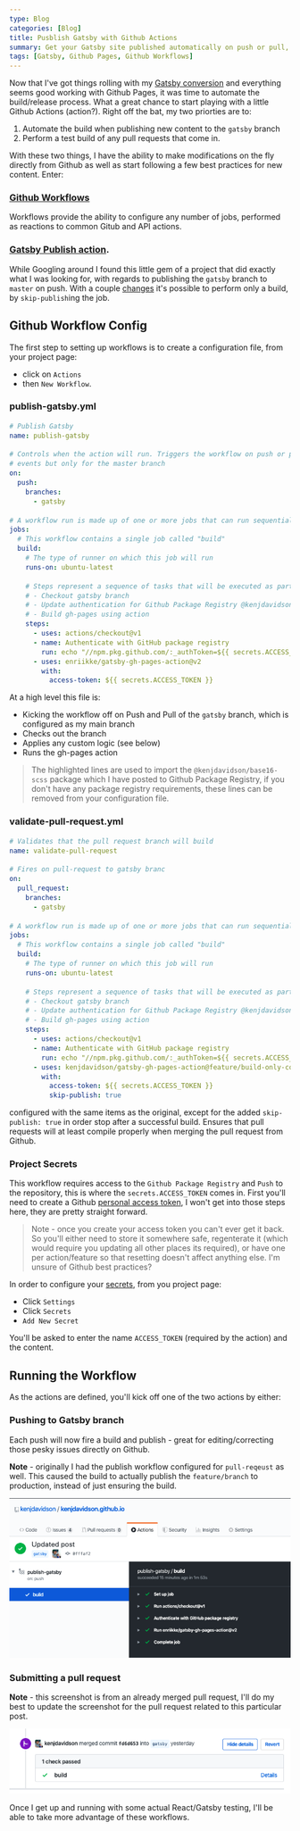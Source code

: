 ```yaml
---
type: Blog
categories: [Blog]
title: Pusblish Gatsby with Github Actions
summary: Get your Gatsby site published automatically on push or pull, without needing to be home
tags: [Gatsby, Github Pages, Github Workflows]
---
```


Now that I've got things rolling with my [Gatsby conversion](/writing/2020/03/01/here-comes-gatsby) and everything seems good working with Github Pages, it was time to automate the build/release process.  What a great chance to start playing with a little Github Actions (action?).   Right off the bat, my two priorties are to:

1. Automate the build when publishing new content to the `gatsby` branch
2. Perform a test build of any pull requests that come in.

With these two things, I have the ability to make modifications on the fly directly from Github as well as start following a few best practices for new content.  Enter:

### [Github Workflows](https://help.github.com/en/actions/configuring-and-managing-workflows/configuring-and-managing-workflow-files-and-runs) 

Workflows provide the ability to configure any number of jobs, performed as reactions to common Gitub and API actions.  

### [Gatsby Publish action](https://github.com/marketplace/actions/gatsby-publish).  

While Googling around I found this little gem of a project that did exactly what I was looking for, with regards to publishing the `gatsby` branch to `master` on push.   With a couple [changes](https://github.com/enriikke/gatsby-gh-pages-action/pull/16) it's possible to perform only a build, by `skip-publish`ing the job.

## Github Workflow Config

The first step to setting up workflows is to create a configuration file, from your project page:
- click on `Actions` 
- then `New Workflow`.  

### publish-gatsby.yml

```yml
# Publish Gatsby
name: publish-gatsby

# Controls when the action will run. Triggers the workflow on push or pull request 
# events but only for the master branch
on:
  push:
    branches:
      - gatsby

# A workflow run is made up of one or more jobs that can run sequentially or in parallel
jobs:
  # This workflow contains a single job called "build"
  build:
    # The type of runner on which this job will run
    runs-on: ubuntu-latest

    # Steps represent a sequence of tasks that will be executed as part of the job
    # - Checkout gatsby branch
    # - Update authentication for Github Package Registry @kenjdavidson/base16-scss
    # - Build gh-pages using action
    steps:
      - uses: actions/checkout@v1
      - name: Authenticate with GitHub package registry
        run: echo "//npm.pkg.github.com/:_authToken=${{ secrets.ACCESS_TOKEN }}" > ~/.npmrc
      - uses: enriikke/gatsby-gh-pages-action@v2
        with:
          access-token: ${{ secrets.ACCESS_TOKEN }}
```

At a high level this file is:
- Kicking the workflow off on Push and Pull of the `gatsby` branch, which is configured as my main branch
- Checks out the branch
- Applies any custom logic (see below)
- Runs the gh-pages action

> The highlighted lines are used to import the `@kenjdavidson/base16-scss` package which I have posted to Github Package Registry, if you don't have any package registry requirements, these lines can be removed from your configuration file.

### validate-pull-request.yml

```yml
# Validates that the pull request branch will build
name: validate-pull-request

# Fires on pull-request to gatsby branc
on:
  pull_request:
    branches: 
      - gatsby

# A workflow run is made up of one or more jobs that can run sequentially or in parallel
jobs:
  # This workflow contains a single job called "build"
  build:
    # The type of runner on which this job will run
    runs-on: ubuntu-latest

    # Steps represent a sequence of tasks that will be executed as part of the job
    # - Checkout gatsby branch
    # - Update authentication for Github Package Registry @kenjdavidson/base16-scss
    # - Build gh-pages using action
    steps:
      - uses: actions/checkout@v1
      - name: Authenticate with GitHub package registry
        run: echo "//npm.pkg.github.com/:_authToken=${{ secrets.ACCESS_TOKEN }}" > ~/.npmrc
      - uses: kenjdavidson/gatsby-gh-pages-action@feature/build-only-config
        with:
          access-token: ${{ secrets.ACCESS_TOKEN }}
          skip-publish: true
```

configured with the same items as the original, except for the added `skip-publish: true` in order stop after a successful build.  Ensures that pull requests will at least compile properly when merging the pull request from Github.

### Project Secrets

This workflow requires access to the `Github Package Registry` and `Push` to the repository, this is where the `secrets.ACCESS_TOKEN` comes in.  First you'll need to create a Github [personal access token](https://help.github.com/en/github/authenticating-to-github/creating-a-personal-access-token-for-the-command-line), I won't get into those steps here, they are pretty straight forward.

> Note - once you create your access token you can't ever get it back.  So you'll either need to store it somewhere safe, regenterate it (which would require you updating all other places its required), or have one per action/feature so that resetting doesn't affect anything else.  I'm unsure of Github best practices?

In order to configure your [secrets](https://help.github.com/en/actions/configuring-and-managing-workflows/creating-and-storing-encrypted-secrets), from you project page:
- Click `Settings`
- Click `Secrets`
- `Add New Secret` 

You'll be asked to enter the name `ACCESS_TOKEN` (required by the action) and the content.

## Running the Workflow

As the actions are defined, you'll kick off one of the two actions by either:

### Pushing to Gatsby branch

Each push will now fire a build and publish - great for editing/correcting those pesky issues directly on Github.

**Note** - originally I had the publish workflow configured for `pull-reqeust` as well.  This caused the build to actually publish the `feature/branch` to production, instead of just ensuring the build. 

![Publish Gatsby Workflow](./gatsby-publish.png)

### Submitting a pull request

**Note** - this screenshot is from an already merged pull request, I'll do my best to update the screenshot for the pull request related to this particular post.

![Pull Request](./validate-pull-request.png)

Once I get up and running with some actual React/Gatsby testing, I'll be able to take more advantage of these workflows. 
